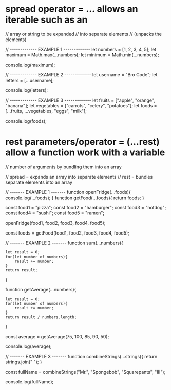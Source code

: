 # spread operator =  ... allows an iterable such as an
//                                  array or string to be expanded
//                                  into separate elements
//                                 (unpacks the elements)

// ------------- EXAMPLE 1 -------------
let numbers = [1, 2, 3, 4, 5];
let maximum = Math.max(...numbers);
let minimum = Math.min(...numbers);

console.log(maximum);

// ------------- EXAMPLE 2 -------------
let username = "Bro Code";
let letters = [...username]; 

console.log(letters);

// ------------- EXAMPLE 3 -------------
let fruits = ["apple", "orange", "banana"];
let vegetables = ["carrots", "celery", "potatoes"];
let foods = [...fruits, ...vegetables, "eggs", "milk"];

console.log(foods);


# rest parameters/operator = (...rest) allow a function work with a variable
//                                  number of arguments by bundling them into an array

//                                  spread = expands an array into separate elements
//                                  rest = bundles separate elements into an array

// ------- EXAMPLE 1 -------
function openFridge(...foods){
    console.log(...foods);
}
function getFood(...foods){
    return foods;
}

const food1 = "pizza";
const food2 = "hamburger";
const food3 = "hotdog";
const food4 = "sushi";
const food5 = "ramen";

openFridge(food1, food2, food3, food4, food5);

const foods = getFood(food1, food2, food3, food4, food5);

// ------- EXAMPLE 2 -------
function sum(...numbers){

    let result = 0;
    for(let number of numbers){
        result += number;
    }
    return result;
}

function getAverage(...numbers){

    let result = 0;
    for(let number of numbers){
        result += number;
    }
    return result / numbers.length;
}

const average = getAverage(75, 100, 85, 90, 50);

console.log(average);

// ------- EXAMPLE 3 -------
function combineStrings(...strings){
    return strings.join(" ");
}

const fullName = combineStrings("Mr.", "Spongebob", "Squarepants", "III");

console.log(fullName);
